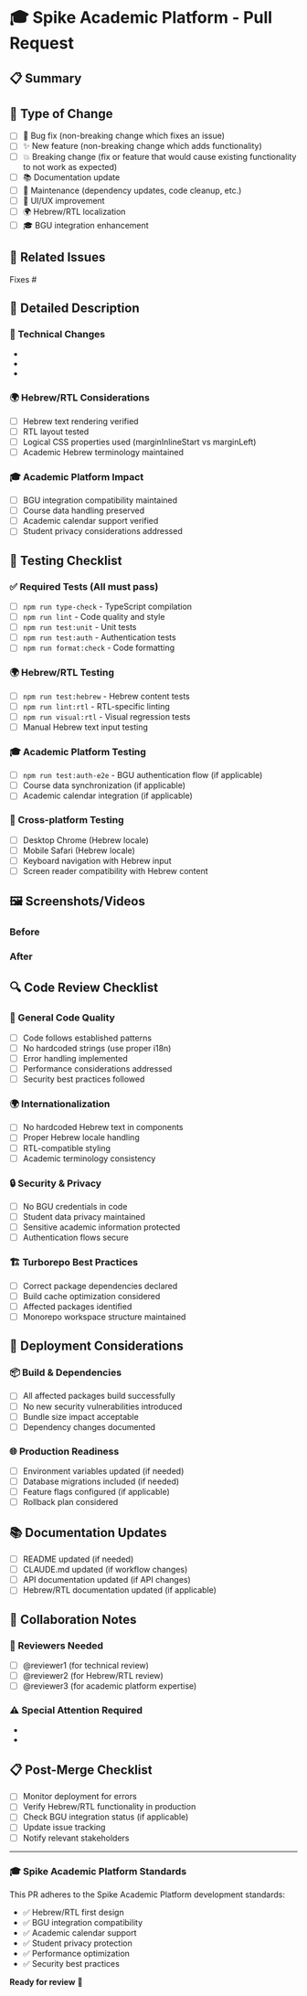 # 🎓 Spike Academic Platform - Pull Request

## 📋 Summary

<!-- Provide a brief description of the changes -->

## 🔄 Type of Change

<!-- Check all that apply -->

- [ ] 🐛 Bug fix (non-breaking change which fixes an issue)
- [ ] ✨ New feature (non-breaking change which adds functionality)
- [ ] 💥 Breaking change (fix or feature that would cause existing functionality
      to not work as expected)
- [ ] 📚 Documentation update
- [ ] 🔧 Maintenance (dependency updates, code cleanup, etc.)
- [ ] 🎨 UI/UX improvement
- [ ] 🌍 Hebrew/RTL localization
- [ ] 🎓 BGU integration enhancement

## 🎯 Related Issues

<!-- Link to related issues using GitHub keywords: "Fixes #123" -->

Fixes #

## 📝 Detailed Description

<!-- Provide a more detailed explanation of your changes -->

### 🔧 Technical Changes

-
-
-

### 🌍 Hebrew/RTL Considerations

<!-- If this change affects Hebrew content or RTL layout -->

- [ ] Hebrew text rendering verified
- [ ] RTL layout tested
- [ ] Logical CSS properties used (marginInlineStart vs marginLeft)
- [ ] Academic Hebrew terminology maintained

### 🎓 Academic Platform Impact

<!-- For changes affecting academic functionality -->

- [ ] BGU integration compatibility maintained
- [ ] Course data handling preserved
- [ ] Academic calendar support verified
- [ ] Student privacy considerations addressed

## 🧪 Testing Checklist

### ✅ Required Tests (All must pass)

- [ ] `npm run type-check` - TypeScript compilation
- [ ] `npm run lint` - Code quality and style
- [ ] `npm run test:unit` - Unit tests
- [ ] `npm run test:auth` - Authentication tests
- [ ] `npm run format:check` - Code formatting

### 🌍 Hebrew/RTL Testing

- [ ] `npm run test:hebrew` - Hebrew content tests
- [ ] `npm run lint:rtl` - RTL-specific linting
- [ ] `npm run visual:rtl` - Visual regression tests
- [ ] Manual Hebrew text input testing

### 🎓 Academic Platform Testing

- [ ] `npm run test:auth-e2e` - BGU authentication flow (if applicable)
- [ ] Course data synchronization (if applicable)
- [ ] Academic calendar integration (if applicable)

### 📱 Cross-platform Testing

- [ ] Desktop Chrome (Hebrew locale)
- [ ] Mobile Safari (Hebrew locale)
- [ ] Keyboard navigation with Hebrew input
- [ ] Screen reader compatibility with Hebrew content

## 🖼️ Screenshots/Videos

<!-- Include screenshots for UI changes, especially Hebrew/RTL layouts -->
<!-- Use drag-and-drop or paste images directly -->

### Before

<!-- Screenshot of current state -->

### After

<!-- Screenshot of new state -->

## 🔍 Code Review Checklist

### 🎯 General Code Quality

- [ ] Code follows established patterns
- [ ] No hardcoded strings (use proper i18n)
- [ ] Error handling implemented
- [ ] Performance considerations addressed
- [ ] Security best practices followed

### 🌍 Internationalization

- [ ] No hardcoded Hebrew text in components
- [ ] Proper Hebrew locale handling
- [ ] RTL-compatible styling
- [ ] Academic terminology consistency

### 🔒 Security & Privacy

- [ ] No BGU credentials in code
- [ ] Student data privacy maintained
- [ ] Sensitive academic information protected
- [ ] Authentication flows secure

### 🏗️ Turborepo Best Practices

- [ ] Correct package dependencies declared
- [ ] Build cache optimization considered
- [ ] Affected packages identified
- [ ] Monorepo workspace structure maintained

## 🚀 Deployment Considerations

### 📦 Build & Dependencies

- [ ] All affected packages build successfully
- [ ] No new security vulnerabilities introduced
- [ ] Bundle size impact acceptable
- [ ] Dependency changes documented

### 🌐 Production Readiness

- [ ] Environment variables updated (if needed)
- [ ] Database migrations included (if needed)
- [ ] Feature flags configured (if applicable)
- [ ] Rollback plan considered

## 📚 Documentation Updates

- [ ] README updated (if needed)
- [ ] CLAUDE.md updated (if workflow changes)
- [ ] API documentation updated (if API changes)
- [ ] Hebrew/RTL documentation updated (if applicable)

## 🤝 Collaboration Notes

<!-- Any additional context for reviewers -->

### 👥 Reviewers Needed

- [ ] @reviewer1 (for technical review)
- [ ] @reviewer2 (for Hebrew/RTL review)
- [ ] @reviewer3 (for academic platform expertise)

### ⚠️ Special Attention Required

<!-- Highlight areas that need careful review -->

-
-

## 📋 Post-Merge Checklist

<!-- To be completed after merge -->

- [ ] Monitor deployment for errors
- [ ] Verify Hebrew/RTL functionality in production
- [ ] Check BGU integration status (if applicable)
- [ ] Update issue tracking
- [ ] Notify relevant stakeholders

---

### 🎓 Spike Academic Platform Standards

This PR adheres to the Spike Academic Platform development standards:

- ✅ Hebrew/RTL first design
- ✅ BGU integration compatibility
- ✅ Academic calendar support
- ✅ Student privacy protection
- ✅ Performance optimization
- ✅ Security best practices

**Ready for review** 🚀
